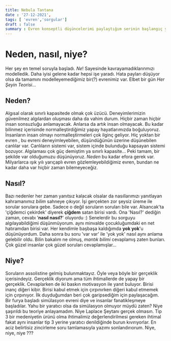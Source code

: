 ```yaml
---
title: Nebula Tantana
date : '27-12-2021',
tags: [ 'evren','sorgular']
draft : false
summary : Evren konseptli düşüncelerimi paylaştığım serinin başlangıç yazısı
---
```


# Neden, nasıl, niye?

  Her şey en temel soruyla başladı. _Ne_! Sayesinde kavrayamadıklarınmızı
modelledik. Daha iyisi gelene kadar hepsi işe yaradı. Hata payları düşüyor olsa da tamamını
modelleyemediğimiz bir(?) evrenimiz var. Elbet bir gün _Her Şeyin Teorisi_...

## Neden?

  Algısal olarak sınırlı kapasitede olmak çok üzücü. Deneyimlerimizin 
güvenilmez algılardan oluşması daha da vahim durum. Hiçbir zaman hiçbir
insan sonsuzluğu anlamayacak. Anlarsa da artık insan olmayacak. Bu kadar bilinmez içerisinde
normalleştirdiğimiz yapay hayatlarımızda boğuluyoruz. İnsanların
insan olmayı normalleştirmeleri çok ilginç geliyor. Hiç yoktan bir evren
, bu evreni deneyimleyebilen, düşündüğünün üzerine düşünebilen canlılar
var. Canlıların sistemi var, sistem içinde bulunduğu kapsayan sistemi bozuyor. 
Algılaması çok güç demiştim ya sınırlı kapasite... Peki tamam, bir
şekilde var olduğumuzu düşünüyoruz. _Neden_ bu kadar efora gerek
var. Milyarlarca ışık yılı yarıçaplı evren gözlemleyebildiğimiz evren, bundan ne kadar 
daha var hiçbir zaman bilemeyeceğiz.

## Nasıl?

  Bazı nedenler her zaman yanıtsız kalacak olsalar da nasıllarımızı
yanıtlayan kahramanımız *bilim* sahneye çıkıyor. İşi gerçekten zor
şeysiz üreme ile sorular sorulara gebe. Sadece o değil soruların soruları bile var. Alsancak'ta 'çiğdemci çekirdek'
diyerek **çiğdem** satan birisi vardı. Ona 'Nasıl?' dediğin zaman, cevabı
'**nasıl nasıl?**' oluyordu :) Senelerdir bu sorguyu algılayabildiğimi düşünmüyorum.
aynı minvalde çocukluğumdaki en net hatıramdan birisi var. Her kendimle başbaşa 
kaldığımda **yok yok**'u düşünüyordum. Daha sonra bu soru 'var var' ile 'yok yok'
nasıl aynı anlama gelebilir oldu. Bilin bakalım ne olmuş, *mantık bilimi*
cevaplamış zaten bunları. Çok güzel insanlar çok güzel soruları cevaplamışlar...

## Niye?

  Soruların assolistine gelmiş bulunmaktayız. Öyle veya böyle bir gerçeklik içerisindeyiz. Gerçeklik diyorum ama tüm ihtimallerde
de yapay bir gerçeklik. Cevaplarken de iki baskın motivasyon ile yanıt buluyor. Birisi inanç diğeri kibir. Birisi
kabul etmek için çırpınırken diğeri kabul etmemek için çırpınıyor.
İlk duyduğumdan beri çok garipsediğim için paylaşacağım. Bir furya
başladı simülasyon evreni diye ve insanlar fanatikleşmeye başladılar. Yahu
bir yaratıcı olsa da simülasyon olmuyor müydü zaten? Niye şaşırıldı bu teoriye anlayamadım. Niye Laplace Şeytanı gerçek olmasın.
Tip 3 bir medeniyetin ürünü olma ihtimalimiz değerlendirilmesi gereken
ihtimal fakat aynı insanlar tip 3 yerine yaratıcı denildiğinde burun kıvırıyorlar.
En aciz belirtisiz zincirleme soru tamlamasıyla yazımı sonlandırıorum. 
Niye, niye, niye ???

